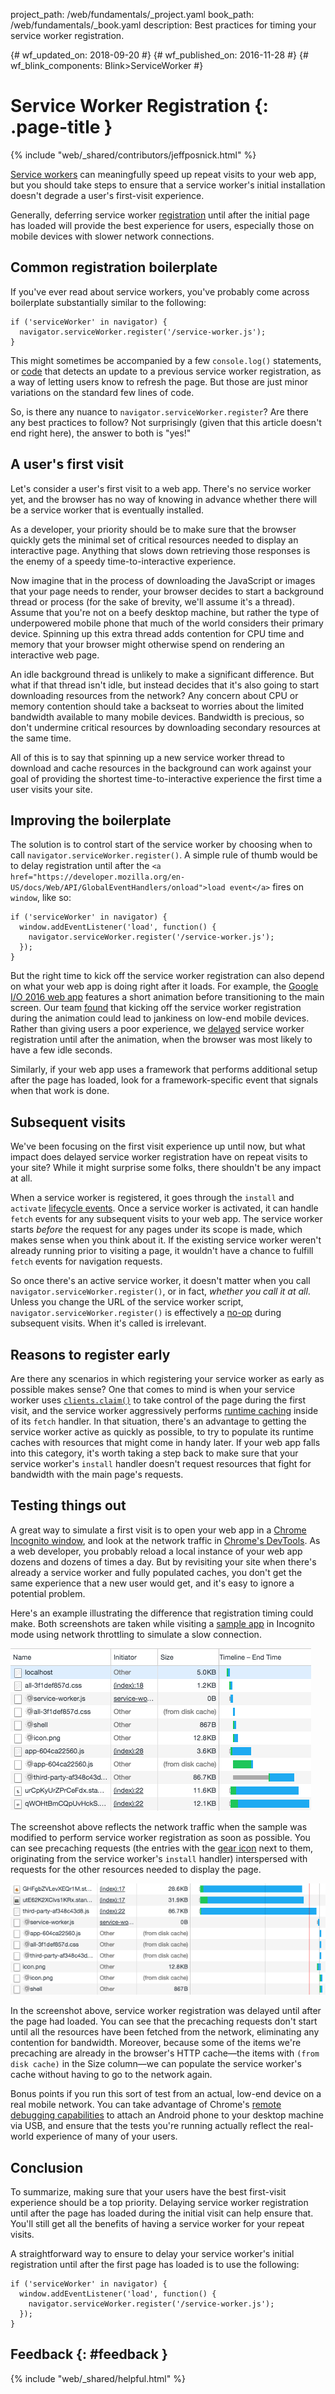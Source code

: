 project_path: /web/fundamentals/_project.yaml book_path: /web/fundamentals/_book.yaml description: Best practices for timing your service worker registration.

{# wf_updated_on: 2018-09-20 #} {# wf_published_on: 2016-11-28 #} {# wf_blink_components: Blink>ServiceWorker #}

# Service Worker Registration {: .page-title }

{% include "web/_shared/contributors/jeffposnick.html" %}

[Service workers](/web/fundamentals/getting-started/primers/service-workers) can meaningfully speed up repeat visits to your web app, but you should take steps to ensure that a service worker's initial installation doesn't degrade a user's first-visit experience.

Generally, deferring service worker [registration](https://developer.mozilla.org/en-US/docs/Web/API/ServiceWorkerContainer/register) until after the initial page has loaded will provide the best experience for users, especially those on mobile devices with slower network connections.

## Common registration boilerplate

If you've ever read about service workers, you've probably come across boilerplate substantially similar to the following:

    if ('serviceWorker' in navigator) {
      navigator.serviceWorker.register('/service-worker.js');
    }
    

This might sometimes be accompanied by a few `console.log()` statements, or [code](https://github.com/GoogleChrome/sw-precache/blob/master/demo/app/js/service-worker-registration.js#L20) that detects an update to a previous service worker registration, as a way of letting users know to refresh the page. But those are just minor variations on the standard few lines of code.

So, is there any nuance to `navigator.serviceWorker.register`? Are there any best practices to follow? Not surprisingly (given that this article doesn't end right here), the answer to both is "yes!"

## A user's first visit

Let's consider a user's first visit to a web app. There's no service worker yet, and the browser has no way of knowing in advance whether there will be a service worker that is eventually installed.

As a developer, your priority should be to make sure that the browser quickly gets the minimal set of critical resources needed to display an interactive page. Anything that slows down retrieving those responses is the enemy of a speedy time-to-interactive experience.

Now imagine that in the process of downloading the JavaScript or images that your page needs to render, your browser decides to start a background thread or process (for the sake of brevity, we'll assume it's a thread). Assume that you're not on a beefy desktop machine, but rather the type of underpowered mobile phone that much of the world considers their primary device. Spinning up this extra thread adds contention for CPU time and memory that your browser might otherwise spend on rendering an interactive web page.

An idle background thread is unlikely to make a significant difference. But what if that thread isn't idle, but instead decides that it's also going to start downloading resources from the network? Any concern about CPU or memory contention should take a backseat to worries about the limited bandwidth available to many mobile devices. Bandwidth is precious, so don't undermine critical resources by downloading secondary resources at the same time.

All of this is to say that spinning up a new service worker thread to download and cache resources in the background can work against your goal of providing the shortest time-to-interactive experience the first time a user visits your site.

## Improving the boilerplate

The solution is to control start of the service worker by choosing when to call `navigator.serviceWorker.register()`. A simple rule of thumb would be to delay registration until after the `<a href="https://developer.mozilla.org/en-US/docs/Web/API/GlobalEventHandlers/onload">load
event</a>` fires on `window`, like so:

    if ('serviceWorker' in navigator) {
      window.addEventListener('load', function() {
        navigator.serviceWorker.register('/service-worker.js');
      });
    }
    

But the right time to kick off the service worker registration can also depend on what your web app is doing right after it loads. For example, the [Google I/O 2016 web app](https://events.google.com/io2016/) features a short animation before transitioning to the main screen. Our team [found](/web/showcase/2016/iowa2016) that kicking off the service worker registration during the animation could lead to jankiness on low-end mobile devices. Rather than giving users a poor experience, we [delayed](https://github.com/GoogleChrome/ioweb2016/blob/8cfa27261f9d07fe8a5bb7d228bd3f35dfc9a91e/app/scripts/helper/elements.js#L42) service worker registration until after the animation, when the browser was most likely to have a few idle seconds.

Similarly, if your web app uses a framework that performs additional setup after the page has loaded, look for a framework-specific event that signals when that work is done.

## Subsequent visits

We've been focusing on the first visit experience up until now, but what impact does delayed service worker registration have on repeat visits to your site? While it might surprise some folks, there shouldn't be any impact at all.

When a service worker is registered, it goes through the `install` and `activate` [lifecycle events](/web/fundamentals/instant-and-offline/service-worker/lifecycle). Once a service worker is activated, it can handle `fetch` events for any subsequent visits to your web app. The service worker starts *before* the request for any pages under its scope is made, which makes sense when you think about it. If the existing service worker weren't already running prior to visiting a page, it wouldn't have a chance to fulfill `fetch` events for navigation requests.

So once there's an active service worker, it doesn't matter when you call `navigator.serviceWorker.register()`, or in fact, *whether you call it at all*. Unless you change the URL of the service worker script, `navigator.serviceWorker.register()` is effectively a [no-op](https://en.wikipedia.org/wiki/NOP) during subsequent visits. When it's called is irrelevant.

## Reasons to register early

Are there any scenarios in which registering your service worker as early as possible makes sense? One that comes to mind is when your service worker uses
<code><a href="https://developer.mozilla.org/en-US/docs/Web/API/Clients/claim">clients.claim()</a></code>
to take control of the page during the first visit, and the service worker aggressively performs [runtime caching](/web/fundamentals/instant-and-offline/offline-cookbook/#on-network-response) inside of its `fetch` handler. In that situation, there's an advantage to getting the service worker active as quickly as possible, to try to populate its runtime caches with resources that might come in handy later. If your web app falls into this category, it's worth taking a step back to make sure that your service worker's `install` handler doesn't request resources that fight for bandwidth with the main page's requests.

## Testing things out

A great way to simulate a first visit is to open your web app in a [Chrome Incognito window](https://support.google.com/chromebook/answer/95464?co=GENIE.Platform%3DDesktop), and look at the network traffic in [Chrome's DevTools](/web/tools/chrome-devtools/). As a web developer, you probably reload a local instance of your web app dozens and dozens of times a day. But by revisiting your site when there's already a service worker and fully populated caches, you don't get the same experience that a new user would get, and it's easy to ignore a potential problem.

Here's an example illustrating the difference that registration timing could make. Both screenshots are taken while visiting a [sample app](https://github.com/GoogleChrome/sw-precache/tree/master/app-shell-demo) in Incognito mode using network throttling to simulate a slow connection.

![Network traffic with early registration.](images/early-registration.png "Network traffic with early registration.")

The screenshot above reflects the network traffic when the sample was modified to perform service worker registration as soon as possible. You can see precaching requests (the entries with the [gear icon](http://stackoverflow.com/questions/33590378/status-code200-ok-from-serviceworker-in-chrome-network-devtools/33655173#33655173) next to them, originating from the service worker's `install` handler) interspersed with requests for the other resources needed to display the page.

![Network traffic with late registration.](images/late-registration.png "Network traffic with late registration.")

In the screenshot above, service worker registration was delayed until after the page had loaded. You can see that the precaching requests don't start until all the resources have been fetched from the network, eliminating any contention for bandwidth. Moreover, because some of the items we're precaching are already in the browser's HTTP cache—the items with `(from disk cache)` in the Size column—we can populate the service worker's cache without having to go to the network again.

Bonus points if you run this sort of test from an actual, low-end device on a real mobile network. You can take advantage of Chrome's [remote debugging capabilities](/web/tools/chrome-devtools/remote-debugging/) to attach an Android phone to your desktop machine via USB, and ensure that the tests you're running actually reflect the real-world experience of many of your users.

## Conclusion

To summarize, making sure that your users have the best first-visit experience should be a top priority. Delaying service worker registration until after the page has loaded during the initial visit can help ensure that. You'll still get all the benefits of having a service worker for your repeat visits.

A straightforward way to ensure to delay your service worker's initial registration until after the first page has loaded is to use the following:

    if ('serviceWorker' in navigator) {
      window.addEventListener('load', function() {
        navigator.serviceWorker.register('/service-worker.js');
      });
    }
    

## Feedback {: #feedback }

{% include "web/_shared/helpful.html" %}